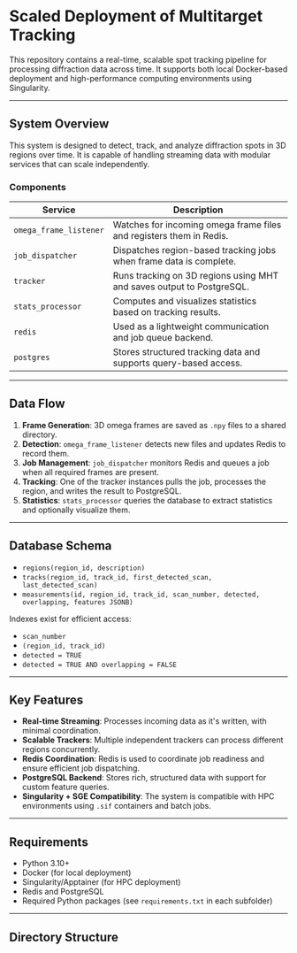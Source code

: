 # Scaled Deployment of Multitarget Tracking

This repository contains a real-time, scalable spot tracking pipeline for processing diffraction data across time. It supports both local Docker-based deployment and high-performance computing environments using Singularity.

---

## System Overview

This system is designed to detect, track, and analyze diffraction spots in 3D regions over time. It is capable of handling streaming data with modular services that can scale independently.

### Components

| Service             | Description                                                                 |
|---------------------|-----------------------------------------------------------------------------|
| `omega_frame_listener` | Watches for incoming omega frame files and registers them in Redis.       |
| `job_dispatcher`    | Dispatches region-based tracking jobs when frame data is complete.          |
| `tracker`           | Runs tracking on 3D regions using MHT and saves output to PostgreSQL.       |
| `stats_processor`   | Computes and visualizes statistics based on tracking results.               |
| `redis`             | Used as a lightweight communication and job queue backend.                  |
| `postgres`          | Stores structured tracking data and supports query-based access.            |

---

## Data Flow

1. **Frame Generation**: 3D omega frames are saved as `.npy` files to a shared directory.
2. **Detection**: `omega_frame_listener` detects new files and updates Redis to record them.
3. **Job Management**: `job_dispatcher` monitors Redis and queues a job when all required frames are present.
4. **Tracking**: One of the tracker instances pulls the job, processes the region, and writes the result to PostgreSQL.
5. **Statistics**: `stats_processor` queries the database to extract statistics and optionally visualize them.

---

## Database Schema

- `regions(region_id, description)`
- `tracks(region_id, track_id, first_detected_scan, last_detected_scan)`
- `measurements(id, region_id, track_id, scan_number, detected, overlapping, features JSONB)`

Indexes exist for efficient access:
- `scan_number`
- `(region_id, track_id)`
- `detected = TRUE`
- `detected = TRUE AND overlapping = FALSE`

---

## Key Features

- **Real-time Streaming**: Processes incoming data as it's written, with minimal coordination.
- **Scalable Trackers**: Multiple independent trackers can process different regions concurrently.
- **Redis Coordination**: Redis is used to coordinate job readiness and ensure efficient job dispatching.
- **PostgreSQL Backend**: Stores rich, structured data with support for custom feature queries.
- **Singularity + SGE Compatibility**: The system is compatible with HPC environments using `.sif` containers and batch jobs.

---

## Requirements

- Python 3.10+
- Docker (for local deployment)
- Singularity/Apptainer (for HPC deployment)
- Redis and PostgreSQL
- Required Python packages (see `requirements.txt` in each subfolder)

---

## Directory Structure

